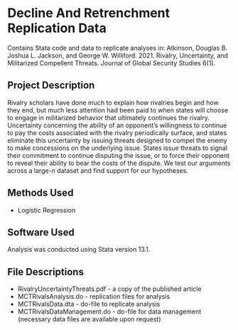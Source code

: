 # Decline And Retrenchment Replication Data
Contains Stata code and data to replicate analyses in: Atkinson, Douglas B. Joshua L. Jackson, and George W. Williford. 2021. ​Rivalry, Uncertainty, and Militarized Compellent Threats. Journal of Global Security Studies 6(1).

## Project Description
Rivalry scholars have done much to explain how rivalries begin and how they end, but much less attention had been paid to when states will choose to engage in militarized behavior that ultimately continues the rivalry. Uncertainty concerning the ability of an opponent’s willingness to continue to pay the costs associated with the rivalry periodically surface, and states eliminate this uncertainty by issuing threats designed to compel the enemy to make concessions on the underlying issue. States issue threats to signal their commitment to continue disputing the issue, or to force their opponent to reveal their ability to bear the costs of the dispute. We test our arguments across a large-n dataset and find support for our hypotheses. 

## Methods Used
- Logistic Regression

## Software Used
Analysis was conducted using Stata version 13.1.

## File Descriptions
- RivalryUncertaintyThreats.pdf - a copy of the published article
- MCTRivalsAnalysis.do - replication files for analysis
- MCTRivalsData.dta - do-file to replicate analysis
- MCTRivalsDataManagement.do - do-file for data management (necessary data files are available upon request)
